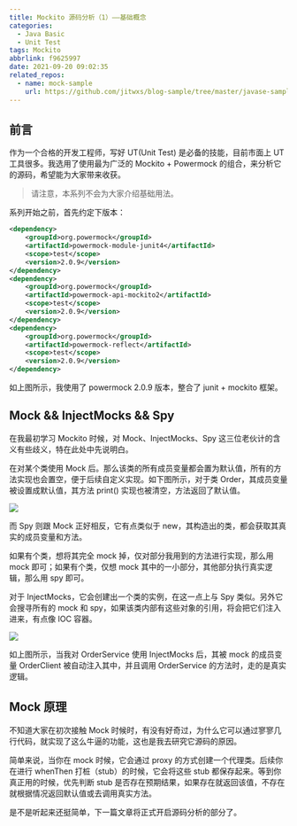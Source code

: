 ```yaml
---
title: Mockito 源码分析（1）——基础概念
categories: 
  - Java Basic
  - Unit Test
tags: Mockito
abbrlink: f9625997
date: 2021-09-20 09:02:35
related_repos:
  - name: mock-sample
    url: https://github.com/jitwxs/blog-sample/tree/master/javase-sample/mock-sample
---
```


## 前言

作为一个合格的开发工程师，写好 UT(Unit Test) 是必备的技能，目前市面上 UT 工具很多。我选用了使用最为广泛的 Mockito + Powermock 的组合，来分析它的源码，希望能为大家带来收获。

>请注意，本系列不会为大家介绍基础用法。

系列开始之前，首先约定下版本：

```xml
<dependency>
    <groupId>org.powermock</groupId>
    <artifactId>powermock-module-junit4</artifactId>
    <scope>test</scope>
    <version>2.0.9</version>
</dependency>
<dependency>
    <groupId>org.powermock</groupId>
    <artifactId>powermock-api-mockito2</artifactId>
    <scope>test</scope>
    <version>2.0.9</version>
</dependency>
<dependency>
    <groupId>org.powermock</groupId>
    <artifactId>powermock-reflect</artifactId>
    <scope>test</scope>
    <version>2.0.9</version>
</dependency>
```

如上图所示，我使用了 powermock 2.0.9 版本，整合了 junit + mockito 框架。

## Mock && InjectMocks && Spy

在我最初学习 Mockito 时候，对 Mock、InjectMocks、Spy 这三位老伙计的含义有些歧义，特在此处中先说明白。

在对某个类使用 Mock 后。那么该类的所有成员变量都会置为默认值，所有的方法实现也会置空，便于后续自定义实现。如下图所示，对于类 Order，其成员变量被设置成默认值，其方法 print() 实现也被清空，方法返回了默认值。

![](https://cdn.jsdelivr.net/gh/jitwxs/cdn/blog/posts/202109/20210920092619411.png)

而 Spy 则跟 Mock 正好相反，它有点类似于 new，其构造出的类，都会获取其真实的成员变量和方法。

如果有个类，想将其完全 mock 掉，仅对部分我用到的方法进行实现，那么用 mock 即可；如果有个类，仅想 mock 其中的一小部分，其他部分执行真实逻辑，那么用  spy 即可。

对于 InjectMocks，它会创建出一个类的实例，在这一点上与 Spy 类似。另外它会搜寻所有的 mock 和 spy，如果该类内部有这些对象的引用，将会把它们注入进来，有点像 IOC 容器。

![](https://cdn.jsdelivr.net/gh/jitwxs/cdn/blog/posts/202109/20210920094435525.png)

如上图所示，当我对 OrderService 使用 InjectMocks 后，其被 mock 的成员变量 OrderClient 被自动注入其中，并且调用 OrderService 的方法时，走的是真实逻辑。

## Mock 原理

不知道大家在初次接触 Mock 时候时，有没有好奇过，为什么它可以通过寥寥几行代码，就实现了这么牛逼的功能，这也是我去研究它源码的原因。

简单来说，当你在 mock 时候，它会通过 proxy 的方式创建一个代理类。后续你在进行 whenThen 打桩（stub）的时候，它会将这些 stub 都保存起来。等到你真正用的时候，优先判断 stub 是否存在预期结果，如果存在就返回该值，不存在就根据情况返回默认值或去调用真实方法。

是不是听起来还挺简单，下一篇文章将正式开启源码分析的部分了。





